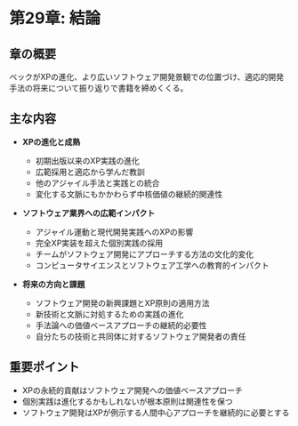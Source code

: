 # 第29章: 結論

## 章の概要
ベックがXPの進化、より広いソフトウェア開発景観での位置づけ、適応的開発手法の将来について振り返りで書籍を締めくくる。

## 主な内容
- **XPの進化と成熟**
  - 初期出版以来のXP実践の進化
  - 広範採用と適応から学んだ教訓
  - 他のアジャイル手法と実践との統合
  - 変化する文脈にもかかわらず中核価値の継続的関連性

- **ソフトウェア業界への広範インパクト**
  - アジャイル運動と現代開発実践へのXPの影響
  - 完全XP実装を超えた個別実践の採用
  - チームがソフトウェア開発にアプローチする方法の文化的変化
  - コンピュータサイエンスとソフトウェア工学への教育的インパクト

- **将来の方向と課題**
  - ソフトウェア開発の新興課題とXP原則の適用方法
  - 新技術と文脈に対処するための実践の進化
  - 手法論への価値ベースアプローチの継続的必要性
  - 自分たちの技術と共同体に対するソフトウェア開発者の責任

## 重要ポイント
- XPの永続的貢献はソフトウェア開発への価値ベースアプローチ
- 個別実践は進化するかもしれないが根本原則は関連性を保つ
- ソフトウェア開発はXPが例示する人間中心アプローチを継続的に必要とする